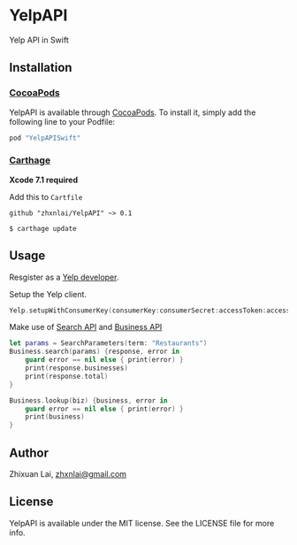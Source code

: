 # YelpAPI
Yelp API in Swift
<!--
[![CI Status](http://img.shields.io/travis/zhxnlai/AsyncTask.svg?style=flat)](https://travis-ci.org/zhxnlai/AsyncTask)
[![Version](https://img.shields.io/cocoapods/v/AsyncTask.svg?style=flat)](http://cocoapods.org/pods/AsyncTask)
[![Carthage compatible](https://img.shields.io/badge/Carthage-compatible-4BC51D.svg?style=flat)](https://github.com/zhxnlai/AsyncTask)
[![License](https://img.shields.io/cocoapods/l/AsyncTask.svg?style=flat)](http://cocoapods.org/pods/AsyncTask)
[![Platform](https://img.shields.io/cocoapods/p/AsyncTask.svg?style=flat)](http://cocoapods.org/pods/AsyncTask)
-->

## Installation

### [CocoaPods](http://cocoapods.org)
YelpAPI is available through [CocoaPods](http://cocoapods.org). To install
it, simply add the following line to your Podfile:

```ruby
pod "YelpAPISwift"
```

### [Carthage](https://github.com/Carthage/Carthage)

**Xcode 7.1 required**

Add this to `Cartfile`

```
github "zhxnlai/YelpAPI" ~> 0.1
```

```
$ carthage update
```

## Usage

Resgister as a [Yelp developer](https://www.yelp.com/developers/manage_api_keys).

Setup the Yelp client.
~~~swift
Yelp.setupWithConsumerKey(consumerKey:consumerSecret:accessToken:accessTokenSecret:)
~~~

Make use of [Search API](https://www.yelp.com/developers/documentation/v2/search_api) and [Business API](https://www.yelp.com/developers/documentation/v2/business)
~~~swift
let params = SearchParameters(term: "Restaurants")
Business.search(params) {response, error in
    guard error == nil else { print(error) }
    print(response.businesses)
    print(response.total)
}

Business.lookup(biz) {business, error in
    guard error == nil else { print(error) }
    print(business)
}
~~~

## Author

Zhixuan Lai, zhxnlai@gmail.com

## License

YelpAPI is available under the MIT license. See the LICENSE file for more info.
